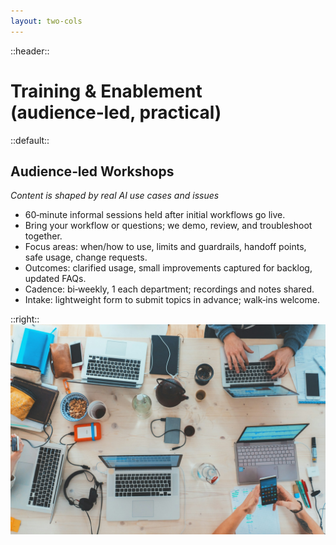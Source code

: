 ```yaml
---
layout: two-cols
---
```


::header::
# Training & Enablement (audience‑led, practical)

::default::

## Audience‑led Workshops
_Content is shaped by real AI use cases and issues_

- 60‑minute informal sessions held after initial workflows go live.
- Bring your workflow or questions; we demo, review, and troubleshoot together.
- Focus areas: when/how to use, limits and guardrails, handoff points, safe usage, change requests.
- Outcomes: clarified usage, small improvements captured for backlog, updated FAQs.
- Cadence: bi‑weekly, 1 each department; recordings and notes shared.
- Intake: lightweight form to submit topics in advance; walk‑ins welcome.

::right::
<img src="../images/marvin-meyer-SYTO3xs06fU-unsplash.jpg" alt="Workshop collaboration with laptops and phones on table" class="rounded shadow max-h-90 object-cover" />